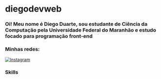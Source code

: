 # diegodevweb
### Oi! Meu nome é Diego Duarte, sou estudante de Ciência da Computação pela Universidade Federal do Maranhão e estudo focado para programação front-end

### Minhas redes:
[![Instagram](https://img.shields.io/badge/Instagram-E4405F?style=for-the-badge&logo=instagram&logoColor=white)](https://instagram.com/dlrduart)
### Skills
